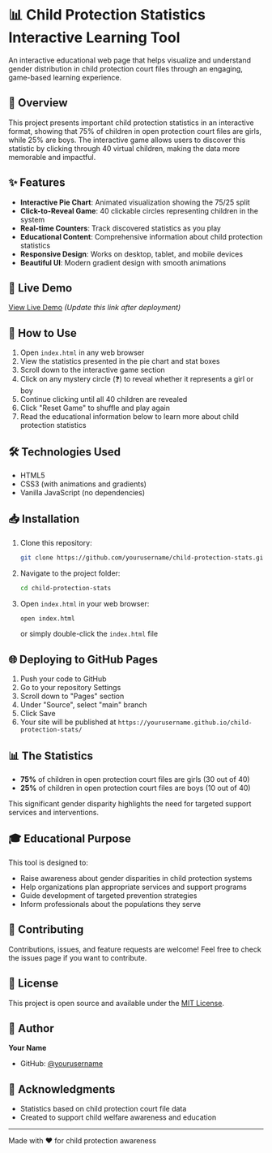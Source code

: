 # 📊 Child Protection Statistics Interactive Learning Tool

An interactive educational web page that helps visualize and understand gender distribution in child protection court files through an engaging, game-based learning experience.

## 🎯 Overview

This project presents important child protection statistics in an interactive format, showing that 75% of children in open protection court files are girls, while 25% are boys. The interactive game allows users to discover this statistic by clicking through 40 virtual children, making the data more memorable and impactful.

## ✨ Features

- **Interactive Pie Chart**: Animated visualization showing the 75/25 split
- **Click-to-Reveal Game**: 40 clickable circles representing children in the system
- **Real-time Counters**: Track discovered statistics as you play
- **Educational Content**: Comprehensive information about child protection statistics
- **Responsive Design**: Works on desktop, tablet, and mobile devices
- **Beautiful UI**: Modern gradient design with smooth animations

## 🚀 Live Demo

[View Live Demo](https://yourusername.github.io/child-protection-stats/) *(Update this link after deployment)*

## 📖 How to Use

1. Open `index.html` in any web browser
2. View the statistics presented in the pie chart and stat boxes
3. Scroll down to the interactive game section
4. Click on any mystery circle (❓) to reveal whether it represents a girl or boy
5. Continue clicking until all 40 children are revealed
6. Click "Reset Game" to shuffle and play again
7. Read the educational information below to learn more about child protection statistics

## 🛠️ Technologies Used

- HTML5
- CSS3 (with animations and gradients)
- Vanilla JavaScript (no dependencies)

## 📥 Installation

1. Clone this repository:
   ```bash
   git clone https://github.com/yourusername/child-protection-stats.git
   ```

2. Navigate to the project folder:
   ```bash
   cd child-protection-stats
   ```

3. Open `index.html` in your web browser:
   ```bash
   open index.html
   ```
   or simply double-click the `index.html` file

## 🌐 Deploying to GitHub Pages

1. Push your code to GitHub
2. Go to your repository Settings
3. Scroll down to "Pages" section
4. Under "Source", select "main" branch
5. Click Save
6. Your site will be published at `https://yourusername.github.io/child-protection-stats/`

## 📊 The Statistics

- **75%** of children in open protection court files are girls (30 out of 40)
- **25%** of children in open protection court files are boys (10 out of 40)

This significant gender disparity highlights the need for targeted support services and interventions.

## 🎓 Educational Purpose

This tool is designed to:
- Raise awareness about gender disparities in child protection systems
- Help organizations plan appropriate services and support programs
- Guide development of targeted prevention strategies
- Inform professionals about the populations they serve

## 🤝 Contributing

Contributions, issues, and feature requests are welcome! Feel free to check the issues page if you want to contribute.

## 📝 License

This project is open source and available under the [MIT License](LICENSE).

## 👤 Author

**Your Name**
- GitHub: [@yourusername](https://github.com/yourusername)

## 🙏 Acknowledgments

- Statistics based on child protection court file data
- Created to support child welfare awareness and education

---

Made with ❤️ for child protection awareness